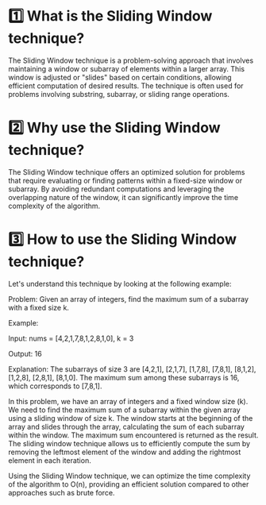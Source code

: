 # 1️⃣ What is the Sliding Window technique?
The Sliding Window technique is a problem-solving approach that involves maintaining a window or subarray of elements within a larger array. This window is adjusted or "slides" based on certain conditions, allowing efficient computation of desired results. The technique is often used for problems involving substring, subarray, or sliding range operations.

# 2️⃣ Why use the Sliding Window technique?
The Sliding Window technique offers an optimized solution for problems that require evaluating or finding patterns within a fixed-size window or subarray. By avoiding redundant computations and leveraging the overlapping nature of the window, it can significantly improve the time complexity of the algorithm.

# 3️⃣ How to use the Sliding Window technique?
Let's understand this technique by looking at the following example:

Problem: Given an array of integers, find the maximum sum of a subarray with a fixed size k.

Example:

Input: nums = [4,2,1,7,8,1,2,8,1,0], k = 3

Output: 16

Explanation: The subarrays of size 3 are [4,2,1], [2,1,7], [1,7,8], [7,8,1], [8,1,2], [1,2,8], [2,8,1], [8,1,0]. The maximum sum among these subarrays is 16, which corresponds to [7,8,1].

In this problem, we have an array of integers and a fixed window size (k). We need to find the maximum sum of a subarray within the given array using a sliding window of size k. The window starts at the beginning of the array and slides through the array, calculating the sum of each subarray within the window. The maximum sum encountered is returned as the result. The sliding window technique allows us to efficiently compute the sum by removing the leftmost element of the window and adding the rightmost element in each iteration.

Using the Sliding Window technique, we can optimize the time complexity of the algorithm to O(n), providing an efficient solution compared to other approaches such as brute force.